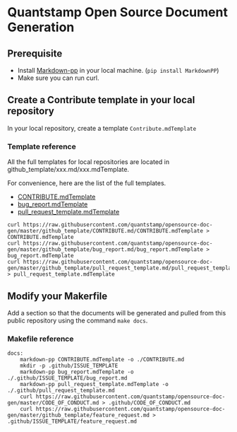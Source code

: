 
# Quantstamp Open Source Document Generation

## Prerequisite
* Install [Markdown-pp](https://github.com/jreese/markdown-pp#installationandusage) in your local machine. (`pip install MarkdownPP`)
* Make sure you can run curl.

## Create a Contribute template in your local repository

In your local repository, create a template `Contribute.mdTemplate`

### Template reference 

All the full templates for local repositories are located in github_template/xxx.md/xxx.mdTemplate.


For convenience, here are the list of the full templates.
* [CONTRIBUTE.mdTemplate](https://raw.githubusercontent.com/quantstamp/opensource-doc-gen/master/github_template/CONTRIBUTE.md/CONTRIBUTE.mdTemplate) 
* [bug_report.mdTemplate](https://raw.githubusercontent.com/quantstamp/opensource-doc-gen/master/github_template/bug_report.md/bug_report.mdTemplate)
* [pull_request_template.mdTemplate](https://raw.githubusercontent.com/quantstamp/opensource-doc-gen/master/github_template/pull_request_template.md/pull_request_template.mdTemplate)


```
curl https://raw.githubusercontent.com/quantstamp/opensource-doc-gen/master/github_template/CONTRIBUTE.md/CONTRIBUTE.mdTemplate > CONTRIBUTE.mdTemplate
curl https://raw.githubusercontent.com/quantstamp/opensource-doc-gen/master/github_template/bug_report.md/bug_report.mdTemplate > bug_report.mdTemplate
curl https://raw.githubusercontent.com/quantstamp/opensource-doc-gen/master/github_template/pull_request_template.md/pull_request_template.mdTemplate > pull_request_template.mdTemplate
```


## Modify your Makerfile

Add a section so that the documents will be generated and pulled from this public repository using the command `make docs`.

### Makefile reference

```
docs:
	markdown-pp CONTRIBUTE.mdTemplate -o ./CONTRIBUTE.md
	mkdir -p .github/ISSUE_TEMPLATE
	markdown-pp bug_report.mdTemplate -o ./.github/ISSUE_TEMPLATE/bug_report.md
	markdown-pp pull_request_template.mdTemplate -o ./.github/pull_request_template.md
	curl https://raw.githubusercontent.com/quantstamp/opensource-doc-gen/master/CODE_OF_CONDUCT.md > .github/CODE_OF_CONDUCT.md
	curl https://raw.githubusercontent.com/quantstamp/opensource-doc-gen/master/github_template/feature_request.md > .github/ISSUE_TEMPLATE/feature_request.md
```



